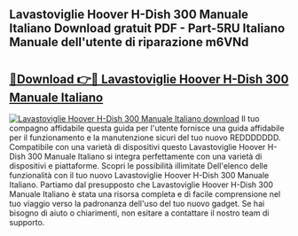 ## Lavastoviglie Hoover H-Dish 300 Manuale Italiano Download gratuit PDF - Part-5RU Italiano Manuale dell'utente di riparazione m6VNd

# <h2><a href="http://dfb4n0h.blite.top/?on=Lavastoviglie+Hoover+H-Dish+300+Manuale+Italiano">🔗Download 👉🔴 Lavastoviglie Hoover H-Dish 300 Manuale Italiano</a></h2>

[![Lavastoviglie Hoover H-Dish 300 Manuale Italiano download](https://i.imgur.com/lujVjoI.png)](http://dfb4n0h.blite.top/?on=Lavastoviglie+Hoover+H-Dish+300+Manuale+Italiano)
Il tuo compagno affidabile questa guida per l'utente fornisce una guida affidabile per il funzionamento e la manutenzione sicuri del tuo nuovo REDDDDDDD. Compatibile con una varietà di dispositivi questo Lavastoviglie Hoover H-Dish 300 Manuale Italiano si integra perfettamente con una varietà di dispositivi e piattaforme. Scopri le possibilità illimitate Dell'elenco delle funzionalità con il tuo nuovo Lavastoviglie Hoover H-Dish 300 Manuale Italiano. Partiamo dal presupposto che Lavastoviglie Hoover H-Dish 300 Manuale Italiano è stata una risorsa completa e di facile comprensione nel tuo viaggio verso la padronanza dell'uso del tuo nuovo gadget. Se hai bisogno di aiuto o chiarimenti, non esitare a contattare il nostro team di supporto.
